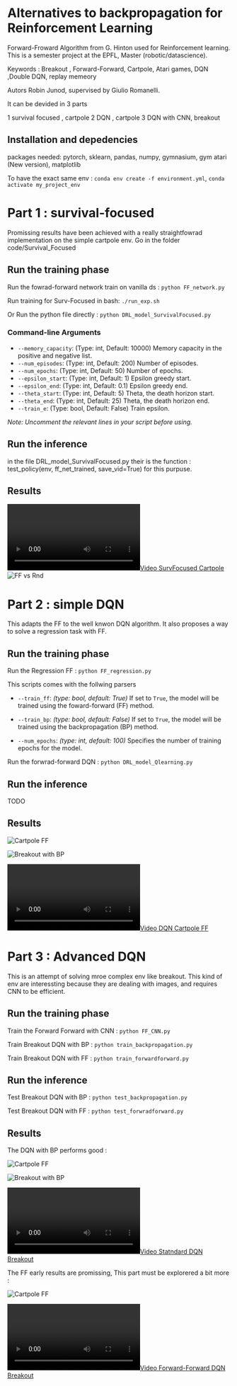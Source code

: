 # Alternatives to backpropagation for Reinforcement  Learning

Forward-Froward Algorithm from G. Hinton used for Reinforcement learning.
This is a semester project at the EPFL, Master (robotic/datascience).

Keywords : Breakout , Forward-Forward, Cartpole, Atari games, DQN ,Double DQN, replay memeory

Autors Robin Junod, supervised by Giulio Romanelli. 


It can be devided in 3 parts

1 survival focused , cartpole 
2 DQN , cartpole 
3 DQN with CNN, breakout

## Installation and depedencies
packages needed: pytorch, sklearn, pandas, numpy, gymnasium, gym atari (New version), matplotlib

To have the exact same env : `conda env create -f environment.yml`, `conda activate my_project_env`


# Part 1 : survival-focused
Promissing results have been achieved with a really straightfowrad implementation on the simple cartpole env. Go in the folder code/Survival_Focused
## Run the training phase
Run the fowrad-forward network train on vanilla ds : `python FF_network.py`

Run training for Surv-Focused in bash: `./run_exp.sh`

Or Run the python file directly : `python DRL_model_SurvivalFocused.py`

### Command-line Arguments

- `--memory_capacity`: (Type: int, Default: 10000) Memory capacity in the positive and negative list.
- `--num_episodes`: (Type: int, Default: 200) Number of episodes.
- `--num_epochs`: (Type: int, Default: 50) Number of epochs.
- `--epsilon_start`: (Type: int, Default: 1) Epsilon greedy start.
- `--epsilon_end`: (Type: int, Default: 0.1) Epsilon greedy end.
- `--theta_start`: (Type: int, Default: 5) Theta, the death horizon start.
- `--theta_end`: (Type: int, Default: 25) Theta, the death horizon end.
- `--train_e`: (Type: bool, Default: False) Train epsilon.

*Note: Uncomment the relevant lines in your script before using.*

## Run the inference 
in the file DRL_model_SurvivalFocused.py their is the function : test_policy(env, ff_net_trained, save_vid=True) for this purpuse.

## Results
[![Video SurvFocused Cartpole](results/videos/survFocused.mp4)](results/videos/survFocused.mp4)
![FF vs Rnd](results/report/surv-focused_vs_rnd.png)


# Part 2 : simple DQN
This adapts the FF to the well knwon DQN algorithm. It also proposes a way to solve a regression task with FF.

## Run the training phase
Run the Regression FF : `python FF_regression.py`

This scripts comes with the follwing parsers
- `--train_ff`: *(type: bool, default: True)* If set to `True`, the model will be trained using the foward-forward (FF) method.

- `--train_bp`: *(type: bool, default: False)* If set to `True`, the model will be trained using the backpropagation (BP) method.

- `--num_epochs`: *(type: int, default: 100)* Specifies the number of training epochs for the model.

Run the forwrad-forward DQN : `python DRL_model_Qlearning.py`

## Run the inference 
TODO

## Results
![Cartpole FF](results/FF_Qlearning/10_training_DQL_results.png)

![Breakout with BP](results/videos/500steps.gif)

[![Video DQN Cartpole FF](results/videos/500steps.mp4)](results/videos/500steps.mp4)

# Part 3 : Advanced DQN
This is an attempt of solving mroe complex env like breakout. This kind of env are interessting because they are dealing with images, and requires CNN to be efficient. 

## Run the training phase
Train the Forward Forward with CNN : `python FF_CNN.py`

Train Breakout DQN with BP : `python train_backpropagation.py`

Train Breakout DQN with FF : `python train_forwardforward.py`


## Run the inference 
Test Breakout DQN with BP : `python test_backpropagation.py`

Test Breakout DQN with FF : `python test_forwradforward.py`
## Results
The DQN with BP performs good : 


![Cartpole FF](results/report/DQNvsRND_breakout.png)


![Breakout with BP](results/videos/gif_breakout.gif)


[![Video Statndard DQN Breakout](results/videos/DQN_breakout_bp.mp4)](results/videos/DQN_breakout_bp.mp4)




The FF early results are promissing, This part must be explorered a bit more :


![Cartpole FF](results/report/FF_DQN_Advanced_2ndFE.png)



[![Video Forward-Forward DQN Breakout](results/videos/FFDQN_breakout.mp4)](results/videos/FFDQN_breakout.mp4)
